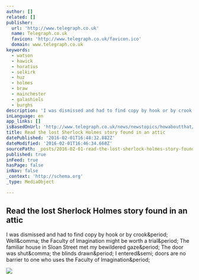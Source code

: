 ```yaml
---
author: []
related: []
publisher:
  url: 'http://www.telegraph.co.uk'
  name: Telegraph.co.uk
  favicon: 'http://www.telegraph.co.uk/favicon.ico'
  domain: www.telegraph.co.uk
keywords:
  - watson
  - hawick
  - horatius
  - selkirk
  - huz
  - holmes
  - braw
  - mainchester
  - galashiels
  - burghs
description: 'I was dismissed and had to find copy by hook or by crook. Well, the Faculty of Imagination might be worth a trial. The familiar house in Sloan Street met my bewildered gaze. The door was shut, the blinds drawn. I entered; doors are no barrier to one who uses the Faculty of Imagination.'
inLanguage: en
app_links: []
isBasedOnUrl: 'http://www.telegraph.co.uk/news/newstopics/howaboutthat/11425042/Read-the-lost-Sherlock-Holmes-story-found-in-an-attic.html'
title: Read the lost Sherlock Holmes story found in an attic
datePublished: '2016-02-01T16:48:32.882Z'
dateModified: '2016-02-01T16:46:34.668Z'
sourcePath: _posts/2016-02-01-read-the-lost-sherlock-holmes-story-found-in-an-attic.md
published: true
inFeed: true
hasPage: false
inNav: false
_context: 'http://schema.org'
_type: MediaObject

---
```

<article style=""><h1>Read the lost Sherlock Holmes story found in an attic</h1><p>I was dismissed and had to find copy by hook or by crook&amp;period; Well&amp;comma; the Faculty of Imagination might be worth a trial&amp;period; The familiar house in Sloan Street met my bewildered gaze&amp;period; The door was shut&amp;comma; the blinds drawn&amp;period; I entered&amp;semi; doors are no barrier to one who uses the Faculty of Imagination&amp;period;</p><img src="http://i.telegraph.co.uk/multimedia/archive/03206/Sherlock-Holmes-st_3206274k.jpg" /></article>